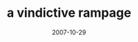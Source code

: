 ---
layout: base.njk
title : 'a vindictive rampage' 
view_title : 'a vindictive rampage' 
year : '2007' 
date : '2007-10-29' 
img_file : '/drawing/avindictiverampage.png' 
html_file : 'avindictiverampage' 
next_html : 'iwishyouwouldgetoutofmyhead.html' 
year_order : '229' 
permalink : "title/{{html_file}}.html"
---